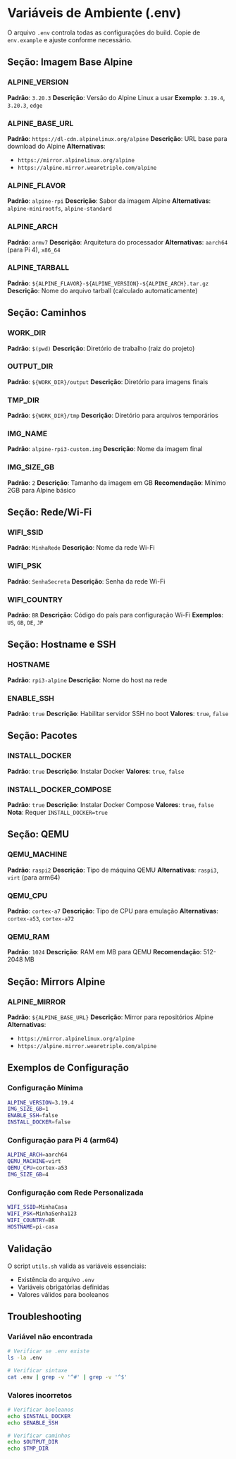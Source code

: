 # Variáveis de Ambiente (.env)

O arquivo `.env` controla todas as configurações do build. Copie de `env.example` e ajuste conforme necessário.

## Seção: Imagem Base Alpine

### ALPINE_VERSION
**Padrão**: `3.20.3`
**Descrição**: Versão do Alpine Linux a usar
**Exemplo**: `3.19.4`, `3.20.3`, `edge`

### ALPINE_BASE_URL
**Padrão**: `https://dl-cdn.alpinelinux.org/alpine`
**Descrição**: URL base para download do Alpine
**Alternativas**: 
- `https://mirror.alpinelinux.org/alpine`
- `https://alpine.mirror.wearetriple.com/alpine`

### ALPINE_FLAVOR
**Padrão**: `alpine-rpi`
**Descrição**: Sabor da imagem Alpine
**Alternativas**: `alpine-minirootfs`, `alpine-standard`

### ALPINE_ARCH
**Padrão**: `armv7`
**Descrição**: Arquitetura do processador
**Alternativas**: `aarch64` (para Pi 4), `x86_64`

### ALPINE_TARBALL
**Padrão**: `${ALPINE_FLAVOR}-${ALPINE_VERSION}-${ALPINE_ARCH}.tar.gz`
**Descrição**: Nome do arquivo tarball (calculado automaticamente)

## Seção: Caminhos

### WORK_DIR
**Padrão**: `$(pwd)`
**Descrição**: Diretório de trabalho (raiz do projeto)

### OUTPUT_DIR
**Padrão**: `${WORK_DIR}/output`
**Descrição**: Diretório para imagens finais

### TMP_DIR
**Padrão**: `${WORK_DIR}/tmp`
**Descrição**: Diretório para arquivos temporários

### IMG_NAME
**Padrão**: `alpine-rpi3-custom.img`
**Descrição**: Nome da imagem final

### IMG_SIZE_GB
**Padrão**: `2`
**Descrição**: Tamanho da imagem em GB
**Recomendação**: Mínimo 2GB para Alpine básico

## Seção: Rede/Wi-Fi

### WIFI_SSID
**Padrão**: `MinhaRede`
**Descrição**: Nome da rede Wi-Fi

### WIFI_PSK
**Padrão**: `SenhaSecreta`
**Descrição**: Senha da rede Wi-Fi

### WIFI_COUNTRY
**Padrão**: `BR`
**Descrição**: Código do país para configuração Wi-Fi
**Exemplos**: `US`, `GB`, `DE`, `JP`

## Seção: Hostname e SSH

### HOSTNAME
**Padrão**: `rpi3-alpine`
**Descrição**: Nome do host na rede

### ENABLE_SSH
**Padrão**: `true`
**Descrição**: Habilitar servidor SSH no boot
**Valores**: `true`, `false`

## Seção: Pacotes

### INSTALL_DOCKER
**Padrão**: `true`
**Descrição**: Instalar Docker
**Valores**: `true`, `false`

### INSTALL_DOCKER_COMPOSE
**Padrão**: `true`
**Descrição**: Instalar Docker Compose
**Valores**: `true`, `false`
**Nota**: Requer `INSTALL_DOCKER=true`

## Seção: QEMU

### QEMU_MACHINE
**Padrão**: `raspi2`
**Descrição**: Tipo de máquina QEMU
**Alternativas**: `raspi3`, `virt` (para arm64)

### QEMU_CPU
**Padrão**: `cortex-a7`
**Descrição**: Tipo de CPU para emulação
**Alternativas**: `cortex-a53`, `cortex-a72`

### QEMU_RAM
**Padrão**: `1024`
**Descrição**: RAM em MB para QEMU
**Recomendação**: 512-2048 MB

## Seção: Mirrors Alpine

### ALPINE_MIRROR
**Padrão**: `${ALPINE_BASE_URL}`
**Descrição**: Mirror para repositórios Alpine
**Alternativas**: 
- `https://mirror.alpinelinux.org/alpine`
- `https://alpine.mirror.wearetriple.com/alpine`

## Exemplos de Configuração

### Configuração Mínima
```bash
ALPINE_VERSION=3.19.4
IMG_SIZE_GB=1
ENABLE_SSH=false
INSTALL_DOCKER=false
```

### Configuração para Pi 4 (arm64)
```bash
ALPINE_ARCH=aarch64
QEMU_MACHINE=virt
QEMU_CPU=cortex-a53
IMG_SIZE_GB=4
```

### Configuração com Rede Personalizada
```bash
WIFI_SSID=MinhaCasa
WIFI_PSK=MinhaSenha123
WIFI_COUNTRY=BR
HOSTNAME=pi-casa
```

## Validação

O script `utils.sh` valida as variáveis essenciais:
- Existência do arquivo `.env`
- Variáveis obrigatórias definidas
- Valores válidos para booleanos

## Troubleshooting

### Variável não encontrada
```bash
# Verificar se .env existe
ls -la .env

# Verificar sintaxe
cat .env | grep -v '^#' | grep -v '^$'
```

### Valores incorretos
```bash
# Verificar booleanos
echo $INSTALL_DOCKER
echo $ENABLE_SSH

# Verificar caminhos
echo $OUTPUT_DIR
echo $TMP_DIR
``` 